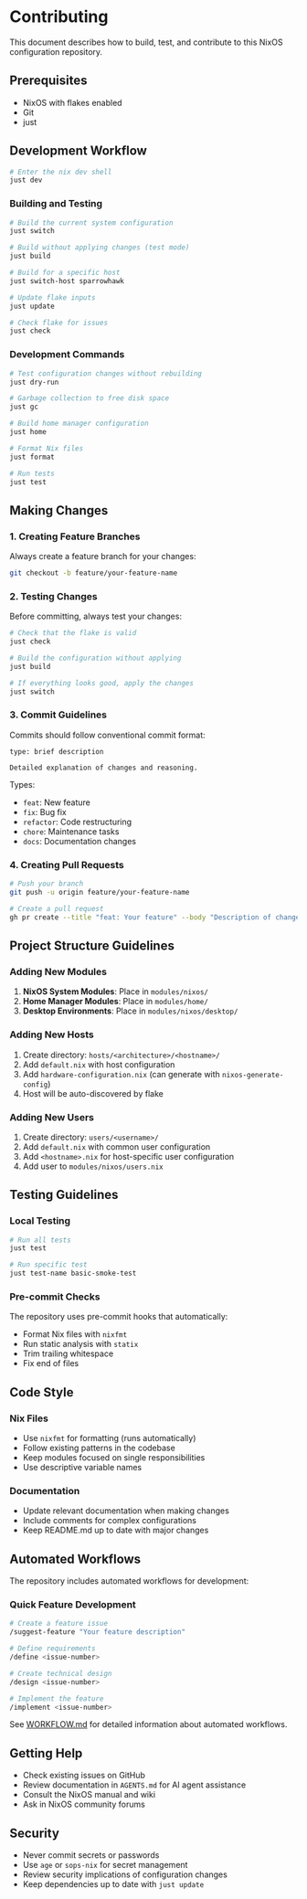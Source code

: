 # Contributing

This document describes how to build, test, and contribute to this NixOS configuration repository.

## Prerequisites

- NixOS with flakes enabled
- Git
- just

## Development Workflow

```bash
# Enter the nix dev shell
just dev
```

### Building and Testing

```bash
# Build the current system configuration
just switch

# Build without applying changes (test mode)
just build

# Build for a specific host
just switch-host sparrowhawk

# Update flake inputs
just update

# Check flake for issues
just check
```

### Development Commands

```bash
# Test configuration changes without rebuilding
just dry-run

# Garbage collection to free disk space
just gc

# Build home manager configuration
just home

# Format Nix files
just format

# Run tests
just test
```

## Making Changes

### 1. Creating Feature Branches

Always create a feature branch for your changes:

```bash
git checkout -b feature/your-feature-name
```

### 2. Testing Changes

Before committing, always test your changes:

```bash
# Check that the flake is valid
just check

# Build the configuration without applying
just build

# If everything looks good, apply the changes
just switch
```

### 3. Commit Guidelines

Commits should follow conventional commit format:

```
type: brief description

Detailed explanation of changes and reasoning.
```

Types:
- `feat`: New feature
- `fix`: Bug fix
- `refactor`: Code restructuring
- `chore`: Maintenance tasks
- `docs`: Documentation changes

### 4. Creating Pull Requests

```bash
# Push your branch
git push -u origin feature/your-feature-name

# Create a pull request
gh pr create --title "feat: Your feature" --body "Description of changes"
```

## Project Structure Guidelines

### Adding New Modules

1. **NixOS System Modules**: Place in `modules/nixos/`
2. **Home Manager Modules**: Place in `modules/home/`
3. **Desktop Environments**: Place in `modules/nixos/desktop/`

### Adding New Hosts

1. Create directory: `hosts/<architecture>/<hostname>/`
2. Add `default.nix` with host configuration
3. Add `hardware-configuration.nix` (can generate with `nixos-generate-config`)
4. Host will be auto-discovered by flake

### Adding New Users

1. Create directory: `users/<username>/`
2. Add `default.nix` with common user configuration
3. Add `<hostname>.nix` for host-specific user configuration
4. Add user to `modules/nixos/users.nix`

## Testing Guidelines

### Local Testing

```bash
# Run all tests
just test

# Run specific test
just test-name basic-smoke-test
```

### Pre-commit Checks

The repository uses pre-commit hooks that automatically:
- Format Nix files with `nixfmt`
- Run static analysis with `statix`
- Trim trailing whitespace
- Fix end of files

## Code Style

### Nix Files

- Use `nixfmt` for formatting (runs automatically)
- Follow existing patterns in the codebase
- Keep modules focused on single responsibilities
- Use descriptive variable names

### Documentation

- Update relevant documentation when making changes
- Include comments for complex configurations
- Keep README.md up to date with major changes

## Automated Workflows

The repository includes automated workflows for development:

### Quick Feature Development

```bash
# Create a feature issue
/suggest-feature "Your feature description"

# Define requirements
/define <issue-number>

# Create technical design
/design <issue-number>

# Implement the feature
/implement <issue-number>
```

See [WORKFLOW.md](WORKFLOW.md) for detailed information about automated workflows.

## Getting Help

- Check existing issues on GitHub
- Review documentation in `AGENTS.md` for AI agent assistance
- Consult the NixOS manual and wiki
- Ask in NixOS community forums

## Security

- Never commit secrets or passwords
- Use `age` or `sops-nix` for secret management
- Review security implications of configuration changes
- Keep dependencies up to date with `just update`

